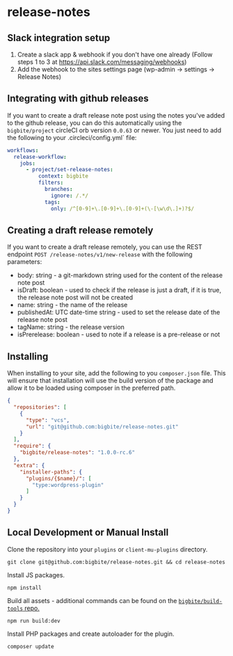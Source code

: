 # release-notes

## Slack integration setup
1. Create a slack app & webhook if you don't have one already (Follow steps 1 to 3 at https://api.slack.com/messaging/webhooks)
2. Add the webhook to the sites settings page (wp-admin -> settings -> Release Notes)

## Integrating with github releases
If you want to create a draft release note post using the notes you've added to the github release, you can do this automatically using the `bigbite/project` circleCI orb version `0.0.63` or newer. You just need to add the following to your .circleci/config.yml` file:
```yaml
workflows:
  release-workflow:
    jobs:
      - project/set-release-notes:
          context: bigbite
          filters:
            branches:
              ignore: /.*/
            tags:
              only: /^[0-9]+\.[0-9]+\.[0-9]+(\-[\w\d\.]+)?$/
```

## Creating a draft release remotely
If you want to create a draft release remotely, you can use the REST endpoint `POST /release-notes/v1/new-release` with the following parameters:
- body: string - a git-markdown string used for the content of the release note post
- isDraft: boolean - used to check if the release is just a draft, if it is true, the release note post will not be created
- name: string - the name of the release
- publishedAt: UTC date-time string - used to set the release date of the release note post
- tagName: string - the release version
- isPrerelease: boolean - used to note if a release is a pre-release or not

## Installing
When installing to your site, add the following to you `composer.json` file. This will ensure that installation will use the build version of the package and allow it to be loaded using composer in the preferred path.
```json
{
  "repositories": [
    {
      "type": "vcs",
      "url": "git@github.com:bigbite/release-notes.git"
    }
  ],
  "require": {
    "bigbite/release-notes": "1.0.0-rc.6"
  },
  "extra": {
    "installer-paths": {
      "plugins/{$name}/": [
        "type:wordpress-plugin"
      ]
    }
  }
}

```

## Local Development or Manual Install
Clone the repository into your `plugins` or `client-mu-plugins` directory.
```
git clone git@github.com:bigbite/release-notes.git && cd release-notes
```

Install JS packages.
```
npm install
```

Build all assets - additional commands can be found on the [`bigbite/build-tools` repo.](https://github.com/bigbite/build-tools#commands)
```
npm run build:dev
```

Install PHP packages and create autoloader for the plugin.
```
composer update
```
